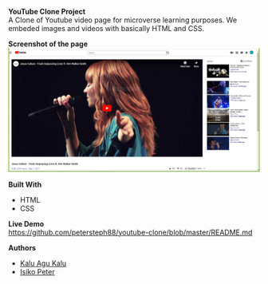 **YouTube Clone Project** <br/>
A Clone of Youtube video page for microverse learning purposes. We embeded images and videos with basically HTML and CSS.

**Screenshot of the page**
<img src="dependencies/youtube-clonescreenshot1.PNG" alt="Page Screenshot"/>

**Built With**
- HTML 
- CSS

**Live Demo** <br/>
https://github.com/petersteph88/youtube-clone/blob/master/README.md

**Authors**
- [Kalu Agu Kalu](https://github.com/Godswilly)
- [Isiko Peter](https://github.com/petersteph88)


